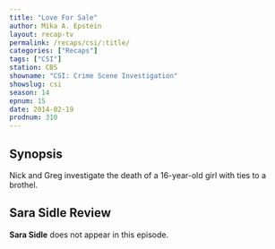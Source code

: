 ```yaml
---
title: "Love For Sale"
author: Mika A. Epstein
layout: recap-tv
permalink: /recaps/csi/:title/
categories: ["Recaps"]
tags: ["CSI"]
station: CBS
showname: "CSI: Crime Scene Investigation"
showslug: csi
season: 14  
epnum: 15  
date: 2014-02-19
prodnum: 310  
---
```


## Synopsis

Nick and Greg investigate the death of a 16-year-old girl with ties to a brothel.

## Sara Sidle Review

**Sara Sidle** does not appear in this episode.
